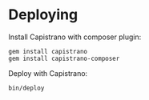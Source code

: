 Deploying
=========

Install Capistrano with composer plugin:


```
gem install capistrano
gem install capistrano-composer
```

Deploy with Capistrano:

```
bin/deploy
```